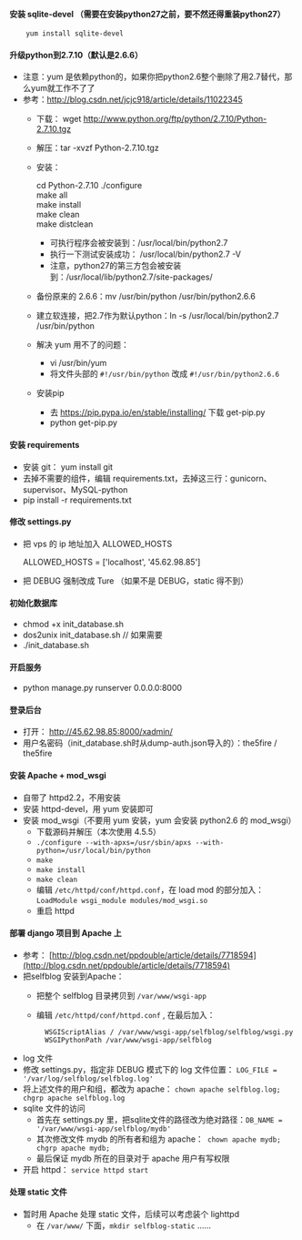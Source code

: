 #### 安装 sqlite-devel （需要在安装python27之前，要不然还得重装python27）

		yum install sqlite-devel

#### 升级python到2.7.10（默认是2.6.6）
* 注意：yum 是依赖python的，如果你把python2.6整个删除了用2.7替代，那么yum就工作不了了
* 参考：http://blog.csdn.net/jcjc918/article/details/11022345
	* 下载： wget http://www.python.org/ftp/python/2.7.10/Python-2.7.10.tgz
	* 解压：tar -xvzf Python-2.7.10.tgz
	* 安装：
	
		cd Python-2.7.10
		./configure  
		make all             
		make install  
		make clean  
		make distclean 
	
		* 可执行程序会被安装到：/usr/local/bin/python2.7
		* 执行一下测试安装成功： /usr/local/bin/python2.7 -V
		* 注意，python27的第三方包会被安装到：/usr/local/lib/python2.7/site-packages/
	* 备份原来的 2.6.6：mv /usr/bin/python /usr/bin/python2.6.6  
	* 建立软连接，把2.7作为默认python：ln -s /usr/local/bin/python2.7 /usr/bin/python  
	* 解决 yum 用不了的问题：
		* vi /usr/bin/yum
		* 将文件头部的 `#!/usr/bin/python` 改成 `#!/usr/bin/python2.6.6`
	* 安装pip
		* 去 https://pip.pypa.io/en/stable/installing/ 下载 get-pip.py
		* python get-pip.py
	
#### 安装 requirements 
* 安装 git： yum install git
* 去掉不需要的组件，编辑 requirements.txt，去掉这三行：gunicorn、supervisor、MySQL-python
* pip install -r requirements.txt
		
#### 修改 settings.py
* 把 vps 的 ip 地址加入 ALLOWED_HOSTS

	ALLOWED_HOSTS = ['localhost', '45.62.98.85']
* 把 DEBUG 强制改成 Ture （如果不是 DEBUG，static 得不到）	

#### 初始化数据库
* chmod +x init_database.sh
* dos2unix init_database.sh  // 如果需要
* ./init_database.sh

#### 开启服务
* python manage.py runserver 0.0.0.0:8000 

#### 登录后台
* 打开： http://45.62.98.85:8000/xadmin/
* 用户名密码（init_database.sh时从dump-auth.json导入的）：the5fire / the5fire

#### 安装 Apache + mod_wsgi 
* 自带了 httpd2.2，不用安装
* 安装 httpd-devel，用 yum 安装即可
* 安装 mod_wsgi（不要用 yum 安装，yum 会安装 python2.6 的 mod_wsgi）
	* 下载源码并解压（本次使用 4.5.5） 
	* `./configure --with-apxs=/usr/sbin/apxs --with-python=/usr/local/bin/python `
	* `make`
	* `make install`
	* `make clean`
	* 编辑 `/etc/httpd/conf/httpd.conf`，在 load mod 的部分加入：`LoadModule wsgi_module modules/mod_wsgi.so`
	* 重启 httpd

#### 部署 django 项目到 Apache 上
* 参考： [http://blog.csdn.net/ppdouble/article/details/7718594](http://blog.csdn.net/ppdouble/article/details/7718594)
* 把selfblog 安装到Apache：
	* 把整个 selfblog 目录拷贝到 `/var/www/wsgi-app`
	* 编辑 `/etc/httpd/conf/httpd.conf` , 在最后加入： 
	
			WSGIScriptAlias / /var/www/wsgi-app/selfblog/selfblog/wsgi.py
			WSGIPythonPath /var/www/wsgi-app/selfblog
* log 文件
 * 修改 settings.py，指定非 DEBUG 模式下的 log 文件位置： `LOG_FILE = '/var/log/selfblog/selfblog.log'`
 * 将上述文件的用户和组，都改为 apache： `chown apache selfblog.log; chgrp apache selfblog.log`
* sqlite 文件的访问
	* 首先在 settings.py 里，把sqlite文件的路径改为绝对路径：`DB_NAME = '/var/www/wsgi-app/selfblog/mydb'`
	* 其次修改文件 mydb 的所有者和组为 apache：` chown apache mydb; chgrp apache mydb;`
	* 最后保证 mydb 所在的目录对于 apache 用户有写权限
* 开启 httpd： `service httpd start`

#### 处理 static 文件
* 暂时用 Apache 处理 static 文件，后续可以考虑装个 lighttpd
	* 在 `/var/www/` 下面，`mkdir selfblog-static`
\......